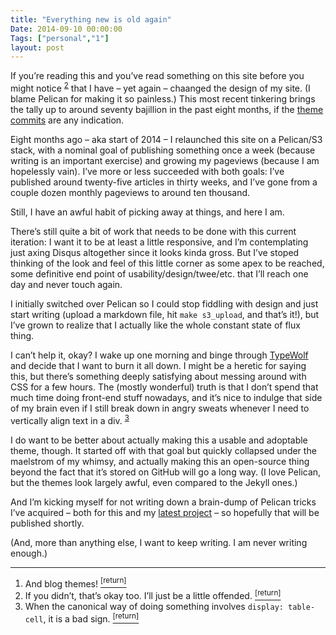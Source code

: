 ```yaml
---
title: "Everything new is old again"
Date: 2014-09-10 00:00:00
Tags: ["personal","1"]
layout: post
---
```


<p>If you’re reading this and you’ve read something on this site before you might notice <sup class="footnote-ref" id="fnref:1"><a href="#fn:1" rel="footnote">2</a></sup> that I have – yet again – chaanged the design of my site.  (I blame Pelican for making it so painless.)  This most recent tinkering brings the tally up to around seventy bajillion in the past eight months, if the <a href="https://github.com/jmduke/terrace">theme commits</a> are any indication.</p>


<p>Eight months ago – aka start of 2014 – I relaunched this site on a Pelican/S3 stack, with a nominal goal of publishing something once a week (because writing is an important exercise) and growing my pageviews (because I am hopelessly vain).  I’ve more or less succeeded with both goals: I’ve published around twenty-five articles in thirty weeks, and I’ve gone from a couple dozen monthly pageviews to around ten thousand.</p>


<p>Still, I have an awful habit of picking away at things, and here I am.</p>


<p>There’s still quite a bit of work that needs to be done with this current iteration: I want it to be at least a little responsive, and I’m contemplating just axing Disqus altogether since it looks kinda gross.  But I’ve stoped thinking of the look and feel of this little corner as some apex to be reached, some definitive end point of usability/design/twee/etc. that I’ll reach one day and never touch again.</p>


<p>I initially switched over Pelican so I could stop fiddling with design and just start writing (upload a markdown file, hit <code>make s3_upload</code>, and that’s it!), but I’ve grown to realize that I actually like the whole constant state of flux thing.</p>


<p>I can’t help it, okay?  I wake up one morning and binge through <a href="http://typewolf.com">TypeWolf</a> and decide that I want to burn it all down.  I might be a heretic for saying this, but there’s something deeply satisfying about messing around with CSS for a few hours.  The (mostly wonderful) truth is that I don’t spend that much time doing front-end stuff nowadays, and it’s nice to indulge that side of my brain even if I still break down in angry sweats whenever I need to vertically align text in a div. <sup class="footnote-ref" id="fnref:3"><a href="#fn:3" rel="footnote">3</a></sup></p>


<p>I do want to be better about actually making this a usable and adoptable theme, though.  It started off with that goal but quickly collapsed under the maelstrom of my whimsy, and actually making this an open-source thing beyond the fact that it’s stored on GitHub will go a long way.  (I love Pelican, but the themes look largely awful, even compared to the Jekyll ones.)</p>


<p>And I’m kicking myself for not writing down a brain-dump of Pelican tricks I’ve acquired – both for this and my <a href="http://filmscriptsonline.com">latest project</a> – so hopefully that will be published shortly.</p>


<p>(And, more than anything else, I want to keep writing.  I am never writing enough.)</p>


<div class="footnotes">
<hr/>
<ol>
<li id="fn:2">And blog themes!
 <a class="footnote-return" href="#fnref:2"><sup>[return]</sup></a></li>
<li id="fn:1">If you didn’t, that’s okay too.  I’ll just be a little offended.
 <a class="footnote-return" href="#fnref:1"><sup>[return]</sup></a></li>
<li id="fn:3">When the canonical way of doing something involves <code>display: table-cell</code>, it is a bad sign.
 <a class="footnote-return" href="#fnref:3"><sup>[return]</sup></a></li>
</ol>
</div>
	
